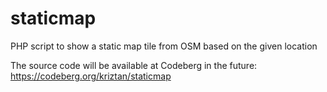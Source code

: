 # staticmap
PHP script to show a static map tile from OSM based on the given location

The source code will be available at Codeberg in the future: https://codeberg.org/kriztan/staticmap
